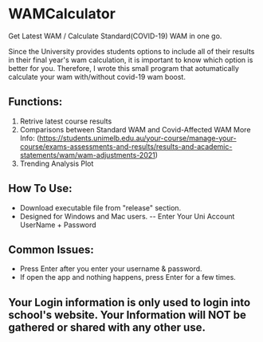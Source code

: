 # WAMCalculator
Get Latest WAM / Calculate Standard(COVID-19) WAM in one go.

Since the University provides students options to include all of their results in their final year's wam calculation, it is important to know which option is better for you.
Therefore, I wrote this small program that aotumatically calculate your wam with/without covid-19 wam boost.

## Functions:
1. Retrive latest course results
2. Comparisons between Standard WAM and Covid-Affected WAM  More Info: (https://students.unimelb.edu.au/your-course/manage-your-course/exams-assessments-and-results/results-and-academic-statements/wam/wam-adjustments-2021)
3. Trending Analysis Plot

## How To Use:
- Download executable file from "release" section.
- Designed for Windows and Mac users.
-- Enter Your Uni Account UserName + Password

## Common Issues:
- Press Enter after you enter your username & password.
- If open the app and nothing happens, press Enter for a few times.

## Your Login information is only used to login into school's website. Your Information will NOT be gathered or shared with any other use.